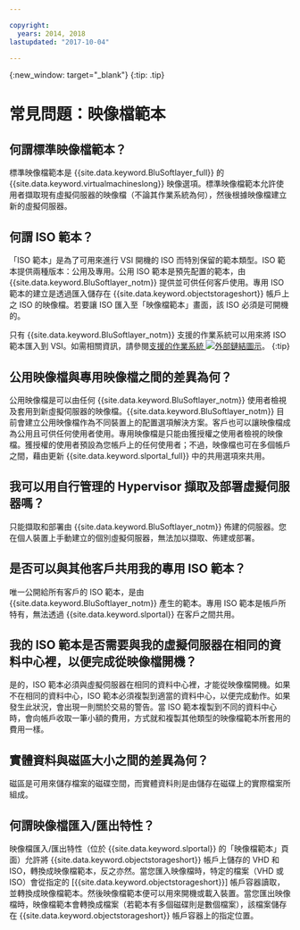 ```yaml
---

copyright:
  years: 2014, 2018
lastupdated: "2017-10-04"

---
```



{:new_window: target="_blank"}
{:tip: .tip}

# 常見問題：映像檔範本

## 何謂標準映像檔範本？

標準映像檔範本是 {{site.data.keyword.BluSoftlayer_full}} 的 {{site.data.keyword.virtualmachineslong}} 映像選項。標準映像檔範本允許使用者擷取現有虛擬伺服器的映像檔（不論其作業系統為何），然後根據映像檔建立新的虛擬伺服器。

## 何謂 ISO 範本？

「ISO 範本」是為了可用來進行 VSI 開機的 ISO 而特別保留的範本類型。ISO 範本提供兩種版本：公用及專用。公用 ISO 範本是預先配置的範本，由 {{site.data.keyword.BluSoftlayer_notm}} 提供並可供任何客戶使用。專用 ISO 範本的建立是透過匯入儲存在 {{site.data.keyword.objectstorageshort}} 帳戶上之 ISO 的映像檔。若要讓 ISO 匯入至「映像檔範本」畫面，該 ISO 必須是可開機的。

只有 {{site.data.keyword.BluSoftlayer_notm}} 支援的作業系統可以用來將 ISO 範本匯入到 VSI。如需相關資訊，請參閱[支援的作業系統 ![外部鏈結圖示](../../icons/launch-glyph.svg "外部鏈結圖示")](http://www.softlayer.com/services/software/)。
{:tip}

## 公用映像檔與專用映像檔之間的差異為何？

公用映像檔是可以由任何 {{site.data.keyword.BluSoftlayer_notm}} 使用者檢視及套用到新虛擬伺服器的映像檔。{{site.data.keyword.BluSoftlayer_notm}} 目前會建立公用映像檔作為不同裝置上的配置選項解決方案。客戶也可以讓映像檔成為公用且可供任何使用者使用。專用映像檔是只能由獲授權之使用者檢視的映像檔。獲授權的使用者預設為您帳戶上的任何使用者；不過，映像檔也可在多個帳戶之間，藉由更新 {{site.data.keyword.slportal_full}} 中的共用選項來共用。

## 我可以用自行管理的 Hypervisor 擷取及部署虛擬伺服器嗎？

只能擷取和部署由 {{site.data.keyword.BluSoftlayer_notm}} 佈建的伺服器。您在個人裝置上手動建立的個別虛擬伺服器，無法加以擷取、佈建或部署。

## 是否可以與其他客戶共用我的專用 ISO 範本？

唯一公開給所有客戶的 ISO 範本，是由 {{site.data.keyword.BluSoftlayer_notm}} 產生的範本。專用 ISO 範本是帳戶所特有，無法透過 {{site.data.keyword.slportal}} 在客戶之間共用。

## 我的 ISO 範本是否需要與我的虛擬伺服器在相同的資料中心裡，以便完成從映像檔開機？

是的，ISO 範本必須與虛擬伺服器在相同的資料中心裡，才能從映像檔開機。如果不在相同的資料中心，ISO 範本必須複製到適當的資料中心，以便完成動作。如果發生此狀況，會出現一則關於交易的警告。當 ISO 範本複製到不同的資料中心時，會向帳戶收取一筆小額的費用，方式就和複製其他類型的映像檔範本所套用的費用一樣。

## 實體資料與磁區大小之間的差異為何？

磁區是可用來儲存檔案的磁碟空間，而實體資料則是由儲存在磁碟上的實際檔案所組成。

## 何謂映像檔匯入/匯出特性？

映像檔匯入/匯出特性（位於 {{site.data.keyword.slportal}} 的「映像檔範本」頁面）允許將 {{site.data.keyword.objectstorageshort}} 帳戶上儲存的 VHD 和 ISO，轉換成映像檔範本，反之亦然。當您匯入映像檔時，特定的檔案（VHD 或 ISO）會從指定的 [{{site.data.keyword.objectstorageshort}}] 帳戶容器讀取，並轉換成映像檔範本。然後映像檔範本便可以用來開機或載入裝置。當您匯出映像檔時，映像檔範本會轉換成檔案（若範本有多個磁碟則是數個檔案），該檔案儲存在 {{site.data.keyword.objectstorageshort}} 帳戶容器上的指定位置。 


